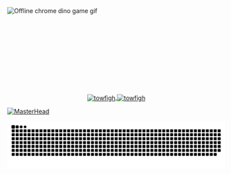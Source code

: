 <img align="right" src="https://user-images.githubusercontent.com/53064235/134567339-5f6fd4a5-398a-437f-a2c0-939b89ec6527.gif" alt="Offline chrome dino game gif" width=100% height=200px/>


<div align="center">
<a href="https://github.com/towfigh">
    <img align="center" alt="towfigh" src="https://github-readme-stats.vercel.app/api/top-langs/?username=towfigh&theme=midnight-purple&layout=compact&bg_color=0D1117&hide_border=true&count_private=true?ver=1.3" />
</a>
<a href="https://github.com/towfigh">
    <img width=450 height=170 align="center" alt="towfigh" src="https://github-readme-stats.vercel.app/api?username=towfigh&theme=midnight-purple&show_icons=true&bg_color=0D1117&hide_border=true&count_private=true" />
</a>
</div>

[![MasterHead](https://qph.cf2.quoracdn.net/main-qimg-fa7b4bdc3b2f73e749e5c2c646d4ae13)](https://github.com/Dulon18)

![](https://github.com/Platane/snk/raw/output/github-contribution-grid-snake.svg)

